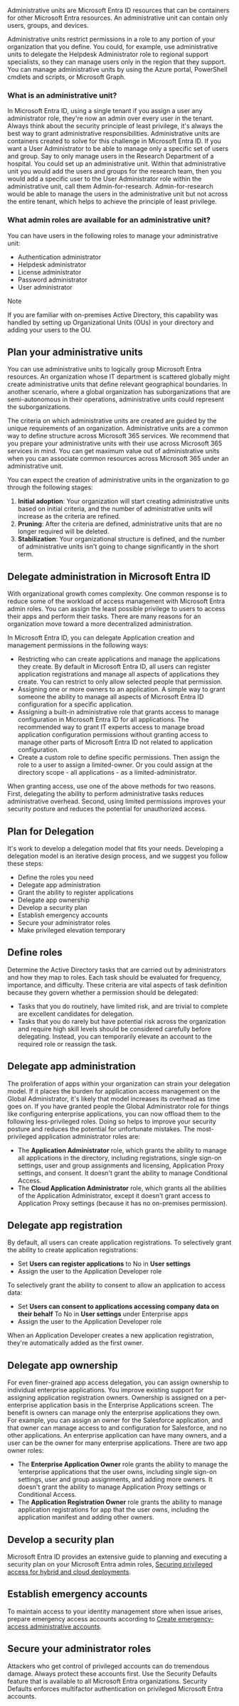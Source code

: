 Administrative units are Microsoft Entra ID resources that can be containers for other Microsoft Entra resources. An administrative unit can contain only users, groups, and devices.

Administrative units restrict permissions in a role to any portion of your organization that you define. You could, for example, use administrative units to delegate the Helpdesk Administrator role to regional support specialists, so they can manage users only in the region that they support. You can manage administrative units by using the Azure portal, PowerShell cmdlets and scripts, or Microsoft Graph.

### What is an administrative unit?

In Microsoft Entra ID, using a single tenant if you assign a user any administrator role, they're now an admin over every user in the tenant. Always think about the security principle of least privilege, it's always the best way to grant administrative responsibilities. Administrative units are containers created to solve for this challenge in Microsoft Entra ID. If you want a User Administrator to be able to manage only a specific set of users and group. Say to only manage users in the Research Department of a hospital. You could set up an administrative unit. Within that administrative unit you would add the users and groups for the research team, then you would add a specific user to the User Administrator role within the administrative unit, call them Admin-for-research. Admin-for-research would be able to manage the users in the administrative unit but not across the entire tenant, which helps to achieve the principle of least privilege.

### What admin roles are available for an administrative unit?

You can have users in the following roles to manage your administrative unit:

- Authentication administrator
- Helpdesk administrator
- License administrator
- Password administrator
- User administrator

> [!NOTE]
> If you are familiar with on-premises Active Directory, this capability was handled by setting up Organizational Units (OUs) in your directory and adding your users to the OU.

## Plan your administrative units

You can use administrative units to logically group Microsoft Entra resources. An organization whose IT department is scattered globally might create administrative units that define relevant geographical boundaries. In another scenario, where a global organization has suborganizations that are semi-autonomous in their operations, administrative units could represent the suborganizations.

The criteria on which administrative units are created are guided by the unique requirements of an organization. Administrative units are a common way to define structure across Microsoft 365 services. We recommend that you prepare your administrative units with their use across Microsoft 365 services in mind. You can get maximum value out of administrative units when you can associate common resources across Microsoft 365 under an administrative unit.

You can expect the creation of administrative units in the organization to go through the following stages:

1. **Initial adoption**: Your organization will start creating administrative units based on initial criteria, and the number of administrative units will increase as the criteria are refined.
2. **Pruning**: After the criteria are defined, administrative units that are no longer required will be deleted.
3. **Stabilization**: Your organizational structure is defined, and the number of administrative units isn't going to change significantly in the short term.

## Delegate administration in Microsoft Entra ID

With organizational growth comes complexity. One common response is to reduce some of the workload of access management with Microsoft Entra admin roles. You can assign the least possible privilege to users to access their apps and perform their tasks. There are many reasons for an organization move toward a more decentralized administration.

In Microsoft Entra ID, you can delegate Application creation and management permissions in the following ways:

- Restricting who can create applications and manage the applications they create. By default in Microsoft Entra ID, all users can register application registrations and manage all aspects of applications they create. You can restrict to only allow selected people that permission.
- Assigning one or more owners to an application. A simple way to grant someone the ability to manage all aspects of Microsoft Entra ID configuration for a specific application.
- Assigning a built-in administrative role that grants access to manage configuration in Microsoft Entra ID for all applications. The recommended way to grant IT experts access to manage broad application configuration permissions without granting access to manage other parts of Microsoft Entra ID not related to application configuration.
- Create a custom role to define specific permissions. Then assign the role to a user to assign a limited-owner. Or you could assign at the directory scope - all applications - as a limited-administrator.

When granting access, use one of the above methods for two reasons. First, delegating the ability to perform administrative tasks reduces administrative overhead. Second, using limited permissions improves your security posture and reduces the potential for unauthorized access.

## Plan for Delegation

It's work to develop a delegation model that fits your needs. Developing a delegation model is an iterative design process, and we suggest you follow these steps:

- Define the roles you need
- Delegate app administration
- Grant the ability to register applications
- Delegate app ownership
- Develop a security plan
- Establish emergency accounts
- Secure your administrator roles
- Make privileged elevation temporary

## Define roles

Determine the Active Directory tasks that are carried out by administrators and how they map to roles. Each task should be evaluated for frequency, importance, and difficulty. These criteria are vital aspects of task definition because they govern whether a permission should be delegated:

- Tasks that you do routinely, have limited risk, and are trivial to complete are excellent candidates for delegation.
- Tasks that you do rarely but have potential risk across the organization and require high skill levels should be considered carefully before delegating. Instead, you can temporarily elevate an account to the required role or reassign the task.

## Delegate app administration

The proliferation of apps within your organization can strain your delegation model. If it places the burden for application access management on the Global Administrator, it's likely that model increases its overhead as time goes on. If you have granted people the Global Administrator role for things like configuring enterprise applications, you can now offload them to the following less-privileged roles. Doing so helps to improve your security posture and reduces the potential for unfortunate mistakes. The most-privileged application administrator roles are:

- The **Application Administrator** role, which grants the ability to manage all applications in the directory, including registrations, single sign-on settings, user and group assignments and licensing, Application Proxy settings, and consent. It doesn't grant the ability to manage Conditional Access.
- The **Cloud Application Administrator** role, which grants all the abilities of the Application Administrator, except it doesn't grant access to Application Proxy settings (because it has no on-premises permission).

## Delegate app registration

By default, all users can create application registrations. To selectively grant the ability to create application registrations:

- Set **Users can register applications** to No in **User settings**
- Assign the user to the Application Developer role

To selectively grant the ability to consent to allow an application to access data:

- Set **Users can consent to applications accessing company data on their behalf** To No in **User settings** under Enterprise apps
- Assign the user to the Application Developer role

When an Application Developer creates a new application registration, they're automatically added as the first owner.

## Delegate app ownership

For even finer-grained app access delegation, you can assign ownership to individual enterprise applications. You improve existing support for assigning application registration owners. Ownership is assigned on a per-enterprise application basis in the Enterprise Applications screen. The benefit is owners can manage only the enterprise applications they own. For example, you can assign an owner for the Salesforce application, and that owner can manage access to and configuration for Salesforce, and no other applications. An enterprise application can have many owners, and a user can be the owner for many enterprise applications. There are two app owner roles:

- The **Enterprise Application Owner** role grants the ability to manage the ‘enterprise applications that the user owns, including single sign-on settings, user and group assignments, and adding more owners. It doesn't grant the ability to manage Application Proxy settings or Conditional Access.
- The **Application Registration Owner** role grants the ability to manage application registrations for app that the user owns, including the application manifest and adding other owners.

## Develop a security plan

Microsoft Entra ID provides an extensive guide to planning and executing a security plan on your Microsoft Entra admin roles, [Securing privileged access for hybrid and cloud deployments](/azure/active-directory/roles/security-planning).

## Establish emergency accounts

To maintain access to your identity management store when issue arises, prepare emergency access accounts according to [Create emergency-access administrative accounts](/azure/active-directory/roles/security-emergency-access).

## Secure your administrator roles

Attackers who get control of privileged accounts can do tremendous damage. Always protect these accounts first. Use the Security Defaults feature that is available to all Microsoft Entra organizations. Security Defaults enforces multifactor authentication on privileged Microsoft Entra accounts.
